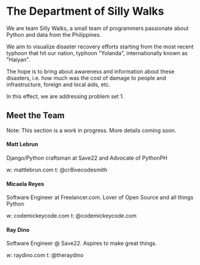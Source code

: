 The Department of Silly Walks
=============================

We are team Silly Walks, a small team of programmers passionate about Python
and data from the Philippines.

We aim to visualize disaster recovery efforts starting from the most recent
typhoon that hit our nation, typhoon "Yolanda", internationally known as
"Haiyan".

The hope is to bring about awareness and information about these disasters,
i.e. how much was the cost of damage to people and infrastructure, foreign and
local aids, etc.

In this effect, we are addressing problem set 1.


## Meet the Team

Note: This section is a work in progress. More details coming soon.

#### Matt Lebrun

Django/Python craftsman at Save22 and Advocate of PythonPH

w: mattlebrun.com
t: @cr8ivecodesmith

#### Micaela Reyes

Software Engineer at Freelancer.com. Lover of Open Source and all things Python

w: codemickeycode.com
t: @codemickeycode.com

#### Ray Dino

Software Engineer @ Save22. Aspires to make great things.

w: raydino.com
t: @theraydino

